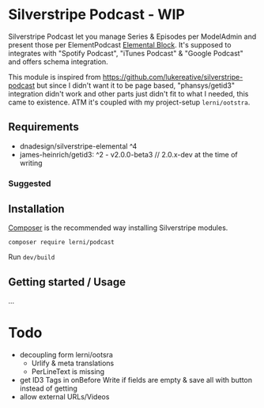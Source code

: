 # Silverstripe Podcast - WIP
Silverstripe Podcast let you manage Series & Episodes per ModelAdmin and present those per ElementPodcast [Elemental Block](https://github.com/silverstripe/silverstripe-elemental). It's supposed to integrates with "Spotify Podcast", "iTunes Podcast" & "Google Podcast" and offers schema integration.

This module is inspired from https://github.com/lukereative/silverstripe-podcast but since I didn't want it to be page based, "phansys/getid3" integration didn't work and other parts just didn't fit to what I needed, this came to existence. ATM it's coupled with my project-setup `lerni/ootstra`.

## Requirements
- dnadesign/silverstripe-elemental ^4
- james-heinrich/getid3: ^2 - v2.0.0-beta3 // 2.0.x-dev at the time of writing

### Suggested

## Installation
[Composer](https://getcomposer.org/) is the recommended way installing Silverstripe modules.

`composer require lerni/podcast`

Run `dev/build`

## Getting started / Usage
...

# Todo
- decoupling form lerni/ootsra
    - Urlify & meta translations
    - PerLineText is missing
- get ID3 Tags in onBefore Write if fields are empty & save all with button instead of getting
- allow external URLs/Videos
